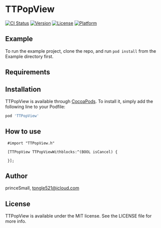 # TTPopView

[![CI Status](https://img.shields.io/travis/princeSmall/TTPopView.svg?style=flat)](https://travis-ci.org/princeSmall/TTPopView)
[![Version](https://img.shields.io/cocoapods/v/TTPopView.svg?style=flat)](https://cocoapods.org/pods/TTPopView)
[![License](https://img.shields.io/cocoapods/l/TTPopView.svg?style=flat)](https://cocoapods.org/pods/TTPopView)
[![Platform](https://img.shields.io/cocoapods/p/TTPopView.svg?style=flat)](https://cocoapods.org/pods/TTPopView)

## Example

To run the example project, clone the repo, and run `pod install` from the Example directory first.

## Requirements

## Installation

TTPopView is available through [CocoaPods](https://cocoapods.org). To install
it, simply add the following line to your Podfile:

```ruby
pod 'TTPopView'
```

## How to use

```
 #import "TTPopView.h"

 [TTPopView TTPopViewWithblocks:^(BOOL isCancel) {

 }];
```

## Author

princeSmall, tongle521@icloud.com

## License

TTPopView is available under the MIT license. See the LICENSE file for more info.
